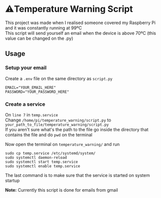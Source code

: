 # :warning:Temperature Warning Script  
This project was made when I realised someone covered my Raspberry Pi and it was constantly running at 99ºC  
This script will send yourself an email when the device is above 70ºC (this value can be changed on the .py)

## Usage
### Setup your email
Create a `.env` file on the same directory as `script.py`
```
EMAIL="YOUR_EMAIL_HERE"
PASSWORD="YOUR_PASSWORD_HERE"
```

### Create a service
On `line 7` in `temp.service`  
Change `/home/pi/temperature_warning/script.py` to `your_path_to_file/temperature_warning/script.py`  
If you aren't sure what's the path to the file go inside the directory that contains the file and do `pwd` on the terminal  

Now open the terminal on `temperature_warning/` and run  
```
sudo cp temp.service /etc/systemd/system/
sudo systemctl daemon-reload
sudo systemctl start temp.service 
sudo systemctl enable temp.service
```
The last command is to make sure that the service is started on system startup

**Note:** Currently this script is done for emails from gmail
